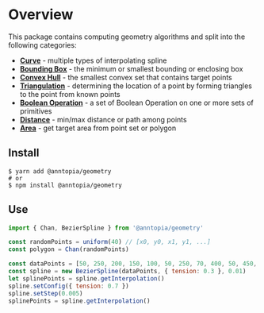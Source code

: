 # Overview


This package contains computing geometry algorithms and split into the following categories:

* [**Curve**](./curve.md) - multiple types of interpolating spline
* [**Bounding Box**](./bounding-box.md) - the minimum or smallest bounding or enclosing box
* [**Convex Hull**](./convex-hull.md) - the smallest convex set that contains target points 
* [**Triangulation**](./triangulation.md) - determining the location of a point by forming triangles to the point from known points
* [**Boolean Operation**](./boolean-operation.md) - a set of Boolean Operation on one or more sets of primitives
* [**Distance**](./distance.md) - min/max distance or path among points 
* [**Area**](./area.md) - get target area from point set or polygon

## Install

```shell
$ yarn add @anntopia/geometry
# or
$ npm install @anntopia/geometry
```

## Use

```js
import { Chan, BezierSpline } from '@anntopia/geometry'

const randomPoints = uniform(40) // [x0, y0, x1, y1, ...]
const polygon = Chan(randomPoints)

const dataPoints = [50, 250, 200, 150, 100, 50, 250, 70, 400, 50, 450, 250]
const spline = new BezierSpline(dataPoints, { tension: 0.3 }, 0.01)
let splinePoints = spline.getInterpolation()
spline.setConfig({ tension: 0.7 })
spline.setStep(0.005)
splinePoints = spline.getInterpolation()
```
